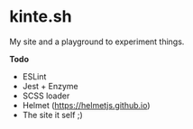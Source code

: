 # kinte.sh

My site and a playground to experiment things.


**Todo**
* ESLint
* Jest + Enzyme
* SCSS loader
* Helmet (https://helmetjs.github.io)
* The site it self ;)
